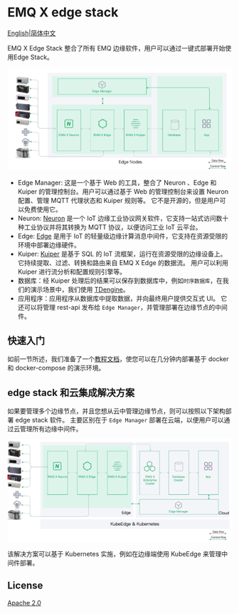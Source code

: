 # EMQ X edge stack
[English](README.MD)|[简体中文](README-CN.MD)

EMQ X Edge Stack 整合了所有 EMQ 边缘软件，用户可以通过一键式部署开始使用Edge Stack。

![deployment](resources/deployment.png)

- Edge Manager: 这是一个基于 Web 的工具，整合了 Neuron 、Edge 和 Kuiper 的管理控制台。用户可以通过基于 Web 的管理控制台来设置 Neuron 配置、管理 MQTT 代理状态和 Kuiper 规则等。 它不是开源的，但是用户可以免费使用它。
- Neuron: [Neuron](https://www.emqx.io/products/neuron) 是一个 IoT 边缘工业协议网关软件，它支持一站式访问数十种工业协议并将其转换为 MQTT 协议，以便访问工业 IoT 云平台。
- Edge: [Edge](https://www.emqx.io/products/edge) 是用于 IoT 的轻量级边缘计算消息中间件，它支持在资源受限的环境中部署边缘硬件。
- Kuiper: [Kuiper](https://www.emqx.io/products/kuiper) 是基于 SQL 的 IoT 流框架，运行在资源受限的边缘设备上。 它持续提取、过滤、转换和路由来自 EMQ X Edge 的数据流。 用户可以利用 Kuiper 进行流分析和配置规则引擎等。
- 数据库：经 Kuiper 处理后的结果可以保存到数据库中，例如`时序数据库`，在我们的演示场景中，我们使用 [TDengine](https://www.taosdata.com/)。
- 应用程序：应用程序从数据库中提取数据，并向最终用户提供交互式 UI。 它还可以将管理 rest-api 发布给 `Edge Manager`，并管理部署在边缘节点的中间件。

## 快速入门

如前一节所述，我们准备了一个[教程文档](developer-scripts/README.md)，使您可以在几分钟内部署基于 docker 和  docker-compose 的演示环境。

## edge stack 和云集成解决方案

如果要管理多个边缘节点，并且您想从云中管理边缘节点，则可以按照以下架构部署 edge stack 软件。 主要区别在于 `Edge Manager` 部署在云端，以便用户可以通过云管理所有边缘中间件。

![cloud-deployment](resources/cloud-deployment.png)

该解决方案可以基于 Kubernetes 实施，例如在边缘端使用 KubeEdge 来管理中间件部署。

## License



[Apache 2.0](LICENSE)